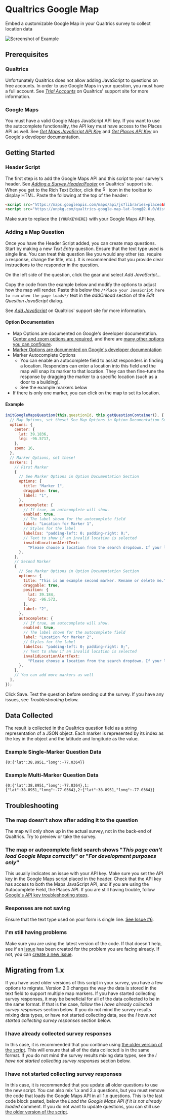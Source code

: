 # Qualtrics Google Map

Embed a customizable Google Map in your Qualtrics survey to collect location data

![Screenshot of Example](doc/images/Example.png)

## Prerequisites

### Qualtrics

Unfortunately Qualtrics does not allow adding JavaScript to questions on free accounts. In order to use Google Maps in your question, you must have a full account. See _[Trial Accounts](https://www.qualtrics.com/support/survey-platform/managing-your-account/trial-accounts/)_ on Qualtrics' support site for more information.

### Google Maps

You must have a valid Google Maps JavaScript API key. If you want to use the autocomplete functionality, the API key must have access to the Places API as well. See _[Get Maps JavaScript API Key](https://developers.google.com/maps/documentation/javascript/get-api-key)_ and _[Get Places API Key](https://developers.google.com/places/web-service/get-api-key)_ on Google's developer documentation.

## Getting Started

### Header Script

The first step is to add the Google Maps API and this script to your survey's header. See _[Adding a Survey Header/Footer](https://www.qualtrics.com/support/survey-platform/survey-module/look-feel/general-look-feel-settings/#AddFooterHeader)_ on Qualtrics' support site. When you get to the Rich Text Editor, click the <img src="https://cdnjs.cloudflare.com/ajax/libs/ckeditor/4.14.1/plugins/sourcedialog/icons/hidpi/sourcedialog.png" alt="Source Dialog" width="16"/> icon in the toolbar to display HTML. Paste the following at the top of the header:

```html
<script src="https://maps.googleapis.com/maps/api/js?libraries=places&key={YOURKEYHERE}"></script>
<script src="https://unpkg.com/qualtrics-google-map-lat-long@2.0.0/dist/QualtricsGoogleMap.min.js"></script>
```

Make sure to replace the `{YOURKEYHERE}` with your Google Maps API key.

### Adding a Map Question

Once you have the Header Script added, you can create map questions. Start by making a new _Text Entry_ question. Ensure that the text type used is single line. You can treat this question like you would any other (ex. require a response, change the title, etc.). It is recommended that you provide clear instructions to the responder in the question.

On the left side of the question, click the gear and select _Add JavaScript..._

Copy the code from the example below and modify the options to adjust how the map will render. Paste this below the `/*Place your JavaScript here to run when the page loads*/` text in the _addOnload_ section of the _Edit Question JavaScript_ dialog.

See _[Add JavaScript](https://www.qualtrics.com/support/survey-platform/survey-module/question-options/add-javascript/)_ on Qualtrics' support site for more information.

#### Option Documentation

- Map Options are documented on Google's developer documentation. [Center and zoom options are required](https://developers.google.com/maps/documentation/javascript/overview#MapOptions), and there are [many other options you can configure](https://developers.google.com/maps/documentation/javascript/reference/map#MapOptions).
- [Marker Options are documented on Google's developer documentation](https://developers.google.com/maps/documentation/javascript/reference/marker#MarkerOptions)
- Marker Autocomplete Options
  - You can enable an autocomplete field to assist responders in finding a location. Responders can enter a location into this field and the map will snap its marker to that location. They can then fine-tune the response by dragging the marker to a specific location (such as a door to a building).
  - See the example markers below
- If there is only one marker, you can click on the map to set its location.

#### Example

```js
initGoogleMapsQuestion(this.questionId, this.getQuestionContainer(), {
  // Map Options, set these! See Map Options in Option Documentation Section
  options: {
    center: {
      lat: 39.1836,
      lng: -96.5717,
    },
    zoom: 16,
  },
  // Marker Options, set these!
  markers: [
    // First Marker
    {
      // See Marker Options in Option Documentation Section
      options: {
        title: "Marker 1",
        draggable: true,
        label: "1",
      },
      autocomplete: {
        // If true, an autocomplete will show.
        enabled: true,
        // The label shown for the autocomplete field
        label: "Location for Marker 1",
        // Styles for the label
        labelCss: "padding-left: 0; padding-right: 0;",
        // Text to show if an invalid location is selected
        invalidLocationAlertText:
          "Please choose a location from the search dropdown. If your location doesn't appear in the search, enter a nearby location and move the marker to the correct location.",
      },
    },
    // Second Marker
    {
      // See Marker Options in Option Documentation Section
      options: {
        title: "This is an example second marker. Rename or delete me.",
        draggable: true,
        position: {
          lat: 39.184,
          lng: -96.572,
        },
        label: "2",
      },
      autocomplete: {
        // If true, an autocomplete will show.
        enabled: true,
        // The label shown for the autocomplete field
        label: "Location for Marker 2",
        // Styles for the label
        labelCss: "padding-left: 0; padding-right: 0;",
        // Text to show if an invalid location is selected
        invalidLocationAlertText:
          "Please choose a location from the search dropdown. If your location doesn't appear in the search, enter a nearby location and move the marker to the correct location.",
      },
    },
    // You can add more markers as well
  ],
});
```

Click Save. Test the question before sending out the survey. If you have any issues, see _Troubleshooting_ below.

## Data Collected

The result is collected in the Qualtrics question field as a string representation of a JSON object. Each marker is represented by its index as the key in the object and the latitude and longitude as the value.

### Example Single-Marker Question Data

`{0:{"lat":38.8951,"long":-77.0364}}`

### Example Multi-Marker Question Data

`{0:{"lat":38.8951,"long":-77.0364},1:{"lat":38.8951,"long":-77.0364},2:{"lat":38.8951,"long":-77.0364}}`

## Troubleshooting

### The map doesn't show after adding it to the question

The map will only show up in the actual survey, not in the back-end of Qualtrics. Try to preview or take the survey.

### The map or autocomplete field search shows "_This page can't load Google Maps correctly_" or "_For development purposes only_"

This usually indicates an issue with your API key. Make sure you set the API key in the Google Maps script placed in the header. Check that the API key has access to both the Maps JavaScript API, and if you are using the Autocomplete Field, the Places API. If you are still having trouble, follow [Google's API key troubleshooting steps](https://developers.google.com/maps/documentation/javascript/error-messages).

### Responses are not saving

Ensure that the text type used on your form is single line. [See Issue #6](https://github.com/pkmnct/qualtrics-google-map-lat-long/issues/6).

### I'm still having problems

Make sure you are using the latest version of the code. If that doesn't help, see if an [issue](https://github.com/pkmnct/qualtrics-google-map-lat-long/issues) has been created for the problem you are facing already. If not, you can [create a new issue](https://github.com/pkmnct/qualtrics-google-map-lat-long/issues).

## Migrating from 1.x

If you have used older versions of this script in your survey, you have a few options to migrate. Version 2.0 changes the way the data is stored in the text field to support multiple map markers. If you have started collecting survey responses, it may be beneficial for all of the data collected to be in the same format. If that is the case, follow the _I have already collected survey responses_ section below. If you do not mind the survey results mixing data types, or have not started collecting data, see the _I have not started collecting survey responses_ section below.

### I have already collected survey responses

In this case, it is recommended that you continue using [the older version of the script](https://github.com/pkmnct/qualtrics-google-map-lat-long/blob/4e9ab1288e6a030431b0e9eab6db56ba5b5062a2/README.md). This will ensure that all of the data collected is in the same format. If you do not mind the survey results mixing data types, see the _I have not started collecting survey responses_ section below.

### I have not started collecting survey responses

In this case, it is recommended that you update all older questions to use the new script. You can also mix 1.x and 2.x questions, but you must remove the code that loads the Google Maps API in all 1.x questions. This is the last code block pasted, below the _Load the Google Maps API if it is not already loaded_ comment. If you do not want to update questions, you can still use [the older version of the script](https://github.com/pkmnct/qualtrics-google-map-lat-long/blob/4e9ab1288e6a030431b0e9eab6db56ba5b5062a2/README.md).
